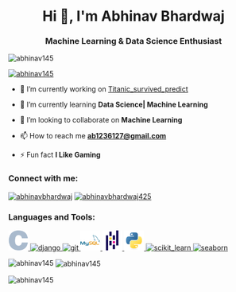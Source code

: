 <h1 align="center">Hi 👋, I'm Abhinav Bhardwaj</h1>
<h3 align="center">Machine Learning & Data Science Enthusiast</h3>

<p align="left"> <img src="https://komarev.com/ghpvc/?username=abhinav145&label=Profile%20views&color=0e75b6&style=flat" alt="abhinav145" /> </p>

<p align="left"> <a href="https://github.com/ryo-ma/github-profile-trophy"><img src="https://github-profile-trophy.vercel.app/?username=abhinav145" alt="abhinav145" /></a> </p>

- 🔭 I’m currently working on [Titanic_survived_predict](https://titanic-survived-pridict-jiayyi69uhjuzhfe65azfv.streamlit.app/)

- 🌱 I’m currently learning **Data Science| Machine Learning**

- 👯 I’m looking to collaborate on **Machine Learning**

- 📫 How to reach me **ab1236127@gmail.com**

- ⚡ Fun fact **I Like Gaming**

<h3 align="left">Connect with me:</h3>
<p align="left">
<a href="https://kaggle.com/abhinavbhardwaj" target="blank"><img align="center" src="https://raw.githubusercontent.com/rahuldkjain/github-profile-readme-generator/master/src/images/icons/Social/kaggle.svg" alt="abhinavbhardwaj" height="30" width="40" /></a>
<a href="https://instagram.com/abhinavbhardwaj425" target="blank"><img align="center" src="https://raw.githubusercontent.com/rahuldkjain/github-profile-readme-generator/master/src/images/icons/Social/instagram.svg" alt="abhinavbhardwaj425" height="30" width="40" /></a>
</p>

<h3 align="left">Languages and Tools:</h3>
<p align="left"> <a href="https://www.cprogramming.com/" target="_blank" rel="noreferrer"> <img src="https://raw.githubusercontent.com/devicons/devicon/master/icons/c/c-original.svg" alt="c" width="40" height="40"/> </a> <a href="https://www.djangoproject.com/" target="_blank" rel="noreferrer"> <img src="https://cdn.worldvectorlogo.com/logos/django.svg" alt="django" width="40" height="40"/> </a> <a href="https://git-scm.com/" target="_blank" rel="noreferrer"> <img src="https://www.vectorlogo.zone/logos/git-scm/git-scm-icon.svg" alt="git" width="40" height="40"/> </a> <a href="https://www.mysql.com/" target="_blank" rel="noreferrer"> <img src="https://raw.githubusercontent.com/devicons/devicon/master/icons/mysql/mysql-original-wordmark.svg" alt="mysql" width="40" height="40"/> </a> <a href="https://pandas.pydata.org/" target="_blank" rel="noreferrer"> <img src="https://raw.githubusercontent.com/devicons/devicon/2ae2a900d2f041da66e950e4d48052658d850630/icons/pandas/pandas-original.svg" alt="pandas" width="40" height="40"/> </a> <a href="https://www.python.org" target="_blank" rel="noreferrer"> <img src="https://raw.githubusercontent.com/devicons/devicon/master/icons/python/python-original.svg" alt="python" width="40" height="40"/> </a> <a href="https://scikit-learn.org/" target="_blank" rel="noreferrer"> <img src="https://upload.wikimedia.org/wikipedia/commons/0/05/Scikit_learn_logo_small.svg" alt="scikit_learn" width="40" height="40"/> </a> <a href="https://seaborn.pydata.org/" target="_blank" rel="noreferrer"> <img src="https://seaborn.pydata.org/_images/logo-mark-lightbg.svg" alt="seaborn" width="40" height="40"/> </a> </p>

<p><img align="left" src="https://github-readme-stats.vercel.app/api/top-langs?username=abhinav145&show_icons=true&locale=en&layout=compact" alt="abhinav145" /></p>

<p>&nbsp;<img align="center" src="https://github-readme-stats.vercel.app/api?username=abhinav145&show_icons=true&locale=en" alt="abhinav145" /></p>

<p><img align="center" src="https://github-readme-streak-stats.herokuapp.com/?user=abhinav145&" alt="abhinav145" /></p>
